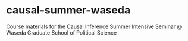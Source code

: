 # causal-summer-waseda
Course materials for the Causal Inference Summer Intensive Seminar @ Waseda Graduate School of Political Science

